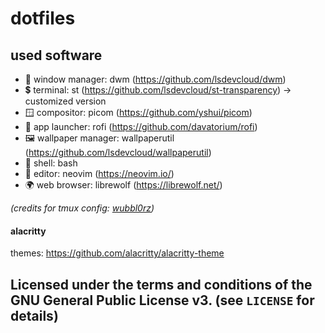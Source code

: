 # dotfiles

## used software
- 🔧 window manager: dwm (<a href="https://github.com/lsdevcloud/dwm">https://github.com/lsdevcloud/dwm</a>)
- 💲 terminal: st (<a href="https://github.com/lsdevcloud/st-transparency">https://github.com/lsdevcloud/st-transparency</a>) -> customized version
- 🪟 compositor: picom (<a href="https://github.com/yshui/picom">https://github.com/yshui/picom</a>)
- 🚀 app launcher: rofi (<a href="https://github.com/davatorium/rofi">https://github.com/davatorium/rofi</a>)
- 🖼️ wallpaper manager: wallpaperutil (<a href="https://github.com/lsdevcloud/wallpaperutil">https://github.com/lsdevcloud/wallpaperutil</a>)
- 🐚 shell: bash 
- 📝 editor: neovim (<a href="https://neovim.io/">https://neovim.io/</a>)
- 🌍 web browser: librewolf (<a href='https://librewolf.net'>https://librewolf.net/</a>)

<i>(credits for tmux config: <a href="https://github.com/wubbl0rz/">wubbl0rz</a>)</i>

#### alacritty

themes: <a href="https://github.com/alacritty/alacritty-theme">https://github.com/alacritty/alacritty-theme</a>

## Licensed under the terms and conditions of the GNU General Public License v3. (see `LICENSE` for details)
